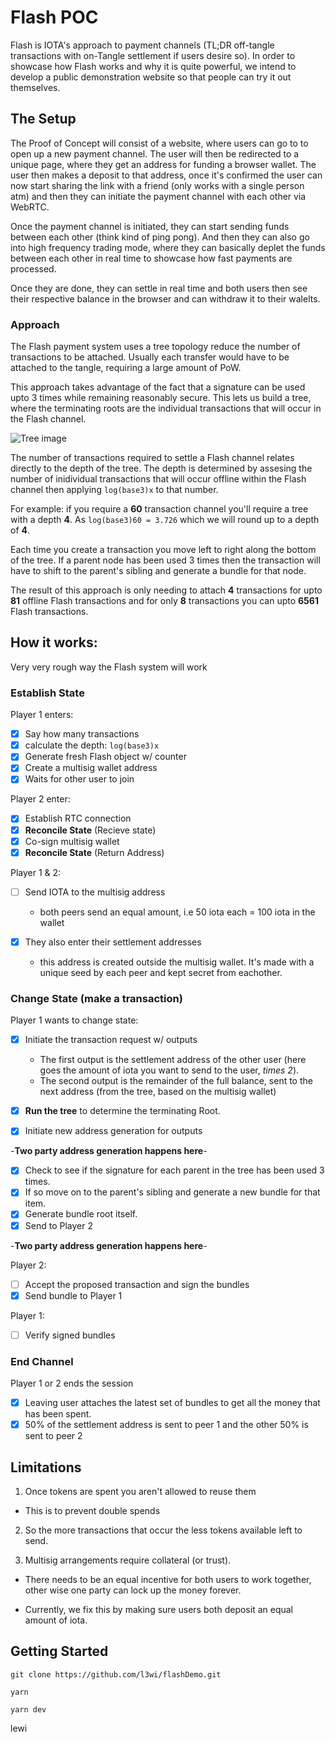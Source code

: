 # Flash POC

Flash is IOTA's approach to payment channels (TL;DR off-tangle transactions with on-Tangle settlement if users desire so). In order to showcase how Flash works and why it is quite powerful, we intend to develop a public demonstration website so that people can try it out themselves.

## The Setup

The Proof of Concept will consist of a website, where users can go to to open up a new payment channel. The user will then be redirected to a unique page, where they get an address for funding a browser wallet. The user then makes a deposit to that address, once it's confirmed the user can now start sharing the link with a friend (only works with a single person atm) and then they can initiate the payment channel with each other via WebRTC.

Once the payment channel is initiated, they can start sending funds between each other (think kind of ping pong). And then they can also go into high frequency trading mode, where they can basically deplet the funds between each other in real time to showcase how fast payments are processed.

Once they are done, they can settle in real time and both users then see their respective balance in the browser and can withdraw it to their walelts.

### Approach

The Flash payment system uses a tree topology reduce the number of transactions to be attached. Usually each transfer would have to be attached to the tangle, requiring a large amount of PoW.

This approach takes advantage of the fact that a signature can be used upto 3 times while remaining reasonably secure. This lets us build a tree, where the terminating roots are the individual transactions that will occur in the Flash channel.

![Tree image](http://i.imgur.com/v90BcQ0.png)

The number of transactions required to settle a Flash channel relates directly to the depth of the tree. The depth is determined by assesing the number of inidividual transactions that will occur offline within the Flash channel then applying `log(base3)x` to that number.

For example: if you require a **60** transaction channel you'll require a tree with a depth **4**. As `log(base3)60 = 3.726` which we will round up to a depth of **4**.

Each time you create a transaction you move left to right along the bottom of the tree. If a parent node has been used 3 times then the transaction will have to shift to the parent's sibling and generate a bundle for that node.

The result of this approach is only needing to attach **4** transactions for upto **81** offline Flash transactions and for only **8** transactions you can upto **6561** Flash transactions.

## How it works:

Very very rough way the Flash system will work

### Establish State

Player 1 enters:

- [x] Say how many transactions
- [x] calculate the depth: `log(base3)x`
- [x] Generate fresh Flash object w/ counter
- [x] Create a multisig wallet address
- [x] Waits for other user to join

Player 2 enter:

- [x] Establish RTC connection
- [x] **Reconcile State** (Recieve state)
- [x] Co-sign multisig wallet
- [x] **Reconcile State** (Return Address)

Player 1 & 2:

- [ ] Send IOTA to the multisig address

  - both peers send an equal amount, i.e 50 iota each = 100 iota in the wallet

- [x] They also enter their settlement addresses

  - this address is created outside the multisig wallet. It's made with a unique seed by each peer and kept secret from eachother.

### Change State (make a transaction)

Player 1 wants to change state:

- [x] Initiate the transaction request w/ outputs

  - The first output is the settlement address of the other user (here goes the amount of iota you want to send to the user, _times 2_).
  - The second output is the remainder of the full balance, sent to the next address (from the tree, based on the multisig wallet)

- [x] **Run the tree** to determine the terminating Root.

- [x] Initiate new address generation for outputs

-**Two party address generation happens here**-

- [x] Check to see if the signature for each parent in the tree has been used 3 times.
- [x] If so move on to the parent's sibling and generate a new bundle for that item.
- [x] Generate bundle root itself.
- [x] Send to Player 2

-**Two party address generation happens here**-

Player 2:

- [ ] Accept the proposed transaction and sign the bundles
- [x] Send bundle to Player 1

Player 1:

- [ ] Verify signed bundles

### End Channel

Player 1 or 2 ends the session

- [x] Leaving user attaches the latest set of bundles to get all the money that has been spent.
- [x] 50% of the settlement address is sent to peer 1 and the other 50% is sent to peer 2

## Limitations

1. Once tokens are spent you aren't allowed to reuse them

  - This is to prevent double spends

2. So the more transactions that occur the less tokens available left to send.

3. Multisig arrangements require collateral (or trust).

  - There needs to be an equal incentive for both users to work together, other wise one party can lock up the money forever.

  - Currently, we fix this by making sure users both deposit an equal amount of iota.

## Getting Started

```
git clone https://github.com/l3wi/flashDemo.git

yarn

yarn dev
```

lewi
